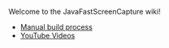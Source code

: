 Welcome to the JavaFastScreenCapture wiki!

- [Manual build process](https://github.com/sblantipodi/JavaFastScreenCapture/wiki/Manual-build-process)
- [YouTube Videos](https://github.com/sblantipodi/JavaFastScreenCapture/wiki/YouTube-Videos)